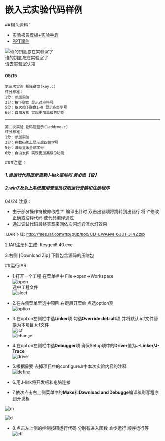 嵌入式实验代码样例
===============
##相关资料：
- [实验报告模板+实验手册](http://pan.baidu.com/s/1hqgrkeK)  
- [PPT课件](http://pan.baidu.com/s/1gdgtoAn)   

![谁的钥匙忘在实验室了](http://img5.douban.com/view/photo/thumb/public/p2242709728.jpg)    
  谁的钥匙忘在实验室了   
  请去实验室认领  

####  05/15
```
第三次实验 矩阵键盘(key.c)  
评分标准：     
1分：参加实验     
3分：按下键盘 显示对应符号     
5分：依次按下键盘1~8 显示各自学号     
6分：自由发挥 实现更加高级的功能      
```


-----------------------------------------------------------------------------------
```
第二次实验 数码管显示(leddemo.c)  
评分标准：  
1分：参加实验  
3分：在数码管上显示后四位学号 
5分：滚动显示全部学号   
6分：自由发挥 实现更加高级的功能    
```
###注意：
##### 1.当运行代码提示更新J-link驱动时 务必选【否】   
##### 2.win7及以上系统需用管理员权限运行安装和注册程序

04/24 注意： 
 - 由于部分操作符被修改成'?'  编译出错时 双击出错项将跳转到出错行 将'?'修改正确或注释代码 使代码编译通过   
 - 通过调试代码最终实现来回依次闪烁的流水灯效果    

1.IAR下载:
http://files.iar.com/ftp/pub/box/CD-EWARM-6301-3142.zip

2.IAR注册码生成:
Keygen6.40.exe

3.右侧 [Download Zip] 下载包含源码的压缩包 




##运行IAR
- 1.打开一个工程
在菜单栏中 File->open->Workspace     
![open](http://img5.douban.com/view/photo/photo/public/p2240044626.jpg)  
选中工程文件    
![slect](http://img5.douban.com/view/photo/photo/public/p2240044628.jpg)  




- 2.在左侧菜单里选中项目 右键展开菜单 点选option项   
![option](http://img3.douban.com/view/photo/photo/public/p2240044630.jpg)       




- 3.在option左侧栏中选**Linker**项 勾选**Override default**项  并将默认.icf文件替换为本项目.icf文件     
![icf](http://img3.douban.com/view/photo/photo/public/p2240044631.jpg)     
![change](http://img3.douban.com/view/photo/photo/public/p2240044634.jpg)     



- 4.在option左侧栏中选**Debugger**项 确保Setup项中的**Driver**值为**J-Linker/J-Trace**      
![driver](http://img3.douban.com/view/photo/photo/public/p2240044635.jpg)   



- 5.根据需要 去掉项目中的configure.h中本次实验内容的注释   
![define](http://img3.douban.com/view/photo/photo/public/p2240044632.jpg)   



- 6.用J-link将开发板和电脑连接      



- 7.依次点击右上侧菜单中的**Make**和**Download and Debugge**编译和刷写程序到开发板   

![m](http://img3.douban.com/view/photo/photo/public/p2239702970.jpg) 

![d](http://img3.douban.com/view/photo/photo/public/p2239702974.jpg)   



- 8.点击左上侧的控制按钮运行代码 分别有进入函数 单步运行 顺序运行等    
![ctl](http://img5.douban.com/view/photo/photo/public/p2239702966.jpg)  











